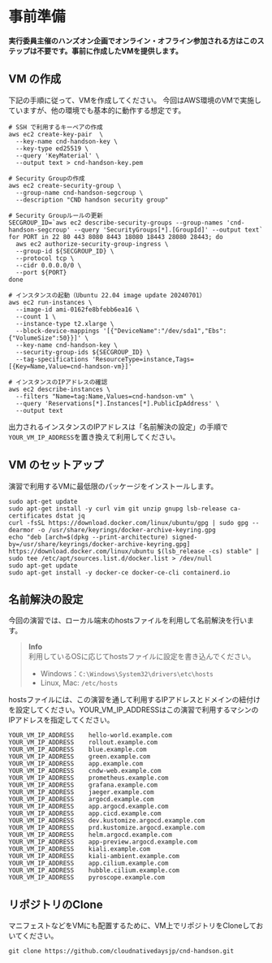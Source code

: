 # 事前準備

**実行委員主催のハンズオン企画でオンライン・オフライン参加される方はこのステップは不要です。事前に作成したVMを提供します。**

## VM の作成

下記の手順に従って、VMを作成してください。
今回はAWS環境のVMで実施していますが、他の環境でも基本的に動作する想定です。

```
# SSH で利用するキーペアの作成
aws ec2 create-key-pair  \
  --key-name cnd-handson-key \
  --key-type ed25519 \
  --query 'KeyMaterial' \
  --output text > cnd-handson-key.pem

# Security Groupの作成
aws ec2 create-security-group \
  --group-name cnd-handson-segcroup \
  --description "CND handson security group"

# Security Groupルールの更新
SECGROUP_ID=`aws ec2 describe-security-groups --group-names 'cnd-handson-segcroup' --query 'SecurityGroups[*].[GroupId]' --output text`
for PORT in 22 80 443 8080 8443 18080 18443 28080 28443; do
  aws ec2 authorize-security-group-ingress \
  --group-id ${SECGROUP_ID} \
  --protocol tcp \
  --cidr 0.0.0.0/0 \
  --port ${PORT}
done

# インスタンスの起動（Ubuntu 22.04 image update 20240701）
aws ec2 run-instances \
  --image-id ami-0162fe8bfebb6ea16 \
  --count 1 \
  --instance-type t2.xlarge \
  --block-device-mappings '[{"DeviceName":"/dev/sda1","Ebs":{"VolumeSize":50}}]' \
  --key-name cnd-handson-key \
  --security-group-ids ${SECGROUP_ID} \
  --tag-specifications 'ResourceType=instance,Tags=[{Key=Name,Value=cnd-handson-vm}]'

# インスタンスのIPアドレスの確認
aws ec2 describe-instances \
  --filters "Name=tag:Name,Values=cnd-handson-vm" \
  --query 'Reservations[*].Instances[*].PublicIpAddress' \
  --output text
```

出力されるインスタンスのIPアドレスは「名前解決の設定」の手順で`YOUR_VM_IP_ADDRESS`を置き換えて利用してください。

## VM のセットアップ

演習で利用するVMに最低限のパッケージをインストールします。

```
sudo apt-get update
sudo apt-get install -y curl vim git unzip gnupg lsb-release ca-certificates dstat jq
curl -fsSL https://download.docker.com/linux/ubuntu/gpg | sudo gpg --dearmor -o /usr/share/keyrings/docker-archive-keyring.gpg
echo "deb [arch=$(dpkg --print-architecture) signed-by=/usr/share/keyrings/docker-archive-keyring.gpg] https://download.docker.com/linux/ubuntu $(lsb_release -cs) stable" | sudo tee /etc/apt/sources.list.d/docker.list > /dev/null
sudo apt-get update
sudo apt-get install -y docker-ce docker-ce-cli containerd.io
```

## 名前解決の設定

今回の演習では、ローカル端末のhostsファイルを利用して名前解決を行います。

> **Info**  
> 利用しているOSに応じてhostsファイルに設定を書き込んでください。
> - Windows：`C:\Windows\System32\drivers\etc\hosts`
> - Linux, Mac: `/etc/hosts`

hostsファイルには、この演習を通して利用するIPアドレスとドメインの紐付けを設定してください。YOUR_VM_IP_ADDRESSはこの演習で利用するマシンのIPアドレスを指定してください。

```
YOUR_VM_IP_ADDRESS    hello-world.example.com
YOUR_VM_IP_ADDRESS    rollout.example.com
YOUR_VM_IP_ADDRESS    blue.example.com
YOUR_VM_IP_ADDRESS    green.example.com
YOUR_VM_IP_ADDRESS    app.example.com
YOUR_VM_IP_ADDRESS    cndw-web.example.com
YOUR_VM_IP_ADDRESS    prometheus.example.com
YOUR_VM_IP_ADDRESS    grafana.example.com
YOUR_VM_IP_ADDRESS    jaeger.example.com
YOUR_VM_IP_ADDRESS    argocd.example.com
YOUR_VM_IP_ADDRESS    app.argocd.example.com
YOUR_VM_IP_ADDRESS    app.cicd.example.com
YOUR_VM_IP_ADDRESS    dev.kustomize.argocd.example.com
YOUR_VM_IP_ADDRESS    prd.kustomize.argocd.example.com
YOUR_VM_IP_ADDRESS    helm.argocd.example.com
YOUR_VM_IP_ADDRESS    app-preview.argocd.example.com
YOUR_VM_IP_ADDRESS    kiali.example.com
YOUR_VM_IP_ADDRESS    kiali-ambient.example.com
YOUR_VM_IP_ADDRESS    app.cilium.example.com
YOUR_VM_IP_ADDRESS    hubble.cilium.example.com
YOUR_VM_IP_ADDRESS    pyroscope.example.com
```

## リポジトリのClone

マニフェストなどをVMにも配置するために、VM上でリポジトリをCloneしておいてください。

```shell
git clone https://github.com/cloudnativedaysjp/cnd-handson.git
```
